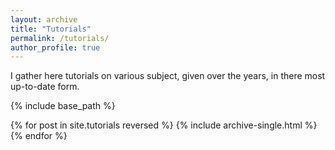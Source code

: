 ```yaml
---
layout: archive
title: "Tutorials"
permalink: /tutorials/
author_profile: true
---
```


I gather here tutorials on various subject, given over the years,
in there most up-to-date form.

{% include base_path %}


{% for post in site.tutorials reversed %}
  {% include archive-single.html %}
{% endfor %}

